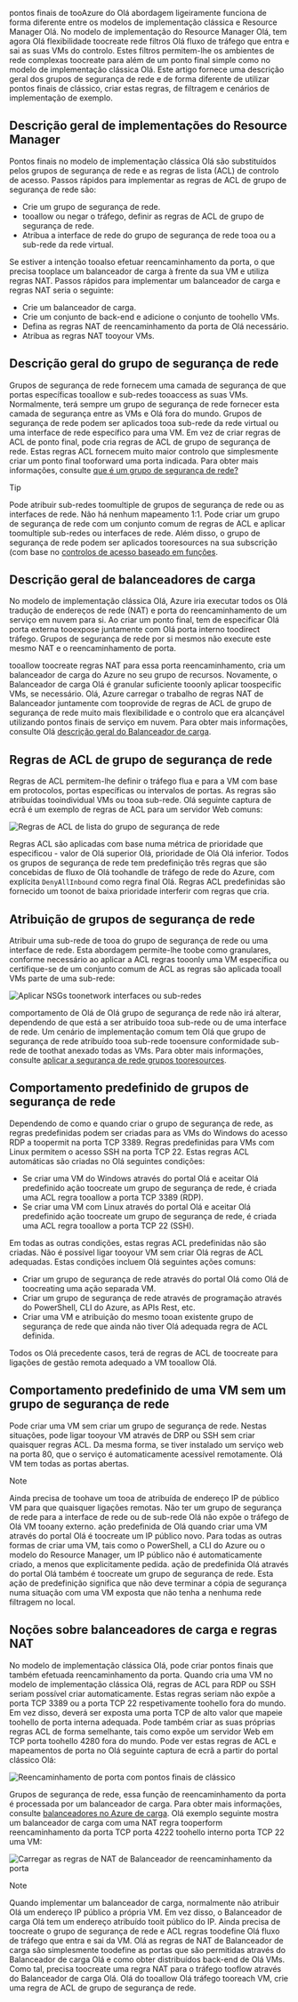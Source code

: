 pontos finais de tooAzure do Olá abordagem ligeiramente funciona de forma diferente entre os modelos de implementação clássica e Resource Manager Olá. No modelo de implementação do Resource Manager Olá, tem agora Olá flexibilidade toocreate rede filtros Olá fluxo de tráfego que entra e sai as suas VMs do controlo. Estes filtros permitem-lhe os ambientes de rede complexas toocreate para além de um ponto final simple como no modelo de implementação clássica Olá. Este artigo fornece uma descrição geral dos grupos de segurança de rede e de forma diferente de utilizar pontos finais de clássico, criar estas regras, de filtragem e cenários de implementação de exemplo.

## <a name="overview-of-resource-manager-deployments"></a>Descrição geral de implementações do Resource Manager
Pontos finais no modelo de implementação clássica Olá são substituídos pelos grupos de segurança de rede e as regras de lista (ACL) de controlo de acesso. Passos rápidos para implementar as regras de ACL de grupo de segurança de rede são:

* Crie um grupo de segurança de rede.
* tooallow ou negar o tráfego, definir as regras de ACL de grupo de segurança de rede.
* Atribua a interface de rede do grupo de segurança de rede tooa ou a sub-rede da rede virtual.

Se estiver a intenção tooalso efetuar reencaminhamento da porta, o que precisa tooplace um balanceador de carga à frente da sua VM e utiliza regras NAT. Passos rápidos para implementar um balanceador de carga e regras NAT seria o seguinte:

* Crie um balanceador de carga.
* Crie um conjunto de back-end e adicione o conjunto de toohello VMs.
* Defina as regras NAT de reencaminhamento da porta de Olá necessário.
* Atribua as regras NAT tooyour VMs.

## <a name="network-security-group-overview"></a>Descrição geral do grupo de segurança de rede
Grupos de segurança de rede fornecem uma camada de segurança de que portas específicas tooallow e sub-redes tooaccess as suas VMs. Normalmente, terá sempre um grupo de segurança de rede fornecer esta camada de segurança entre as VMs e Olá fora do mundo. Grupos de segurança de rede podem ser aplicados tooa sub-rede da rede virtual ou uma interface de rede específico para uma VM. Em vez de criar regras de ACL de ponto final, pode cria regras de ACL de grupo de segurança de rede. Estas regras ACL fornecem muito maior controlo que simplesmente criar um ponto final tooforward uma porta indicada. Para obter mais informações, consulte [que é um grupo de segurança de rede?](../articles/virtual-network/virtual-networks-nsg.md)

> [!TIP]
> Pode atribuir sub-redes toomultiple de grupos de segurança de rede ou as interfaces de rede. Não há nenhum mapeamento 1:1. Pode criar um grupo de segurança de rede com um conjunto comum de regras de ACL e aplicar toomultiple sub-redes ou interfaces de rede. Além disso, o grupo de segurança de rede podem ser aplicados tooresources na sua subscrição (com base no [controlos de acesso baseado em funções](../articles/active-directory/role-based-access-control-what-is.md).

## <a name="load-balancers-overview"></a>Descrição geral de balanceadores de carga
No modelo de implementação clássica Olá, Azure iria executar todos os Olá tradução de endereços de rede (NAT) e porta do reencaminhamento de um serviço em nuvem para si. Ao criar um ponto final, tem de especificar Olá porta externa tooexpose juntamente com Olá porta interno toodirect tráfego. Grupos de segurança de rede por si mesmos não execute este mesmo NAT e o reencaminhamento de porta. 

tooallow toocreate regras NAT para essa porta reencaminhamento, cria um balanceador de carga do Azure no seu grupo de recursos. Novamente, o Balanceador de carga Olá é granular suficiente tooonly aplicar toospecific VMs, se necessário. Olá, Azure carregar o trabalho de regras NAT de Balanceador juntamente com tooprovide de regras de ACL de grupo de segurança de rede muito mais flexibilidade e o controlo que era alcançável utilizando pontos finais de serviço em nuvem. Para obter mais informações, consulte Olá [descrição geral do Balanceador de carga](../articles/load-balancer/load-balancer-overview.md).

## <a name="network-security-group-acl-rules"></a>Regras de ACL de grupo de segurança de rede
Regras de ACL permitem-lhe definir o tráfego flua e para a VM com base em protocolos, portas específicas ou intervalos de portas. As regras são atribuídas tooindividual VMs ou tooa sub-rede. Olá seguinte captura de ecrã é um exemplo de regras de ACL para um servidor Web comuns:

![Regras de ACL de lista do grupo de segurança de rede](./media/virtual-machines-common-endpoints-in-resource-manager/example-acl-rules.png)

Regras ACL são aplicadas com base numa métrica de prioridade que especificou - valor de Olá superior Olá, prioridade de Olá Olá inferior. Todos os grupos de segurança de rede tem predefinição três regras que são concebidas de fluxo de Olá toohandle de tráfego de rede do Azure, com explícita `DenyAllInbound` como regra final Olá. Regras ACL predefinidas são fornecido um toonot de baixa prioridade interferir com regras que cria.

## <a name="assigning-network-security-groups"></a>Atribuição de grupos de segurança de rede
Atribuir uma sub-rede de tooa do grupo de segurança de rede ou uma interface de rede. Esta abordagem permite-lhe toobe como granulares, conforme necessário ao aplicar a ACL regras tooonly uma VM específica ou certifique-se de um conjunto comum de ACL as regras são aplicada tooall VMs parte de uma sub-rede:

![Aplicar NSGs toonetwork interfaces ou sub-redes](./media/virtual-machines-common-endpoints-in-resource-manager/apply-nsg-to-resources.png)

comportamento de Olá de Olá grupo de segurança de rede não irá alterar, dependendo de que está a ser atribuído tooa sub-rede ou de uma interface de rede. Um cenário de implementação comum tem Olá que grupo de segurança de rede atribuído tooa sub-rede tooensure conformidade sub-rede de toothat anexado todas as VMs. Para obter mais informações, consulte [aplicar a segurança de rede grupos tooresources](../articles/virtual-network/virtual-networks-nsg.md#associating-nsgs).

## <a name="default-behavior-of-network-security-groups"></a>Comportamento predefinido de grupos de segurança de rede
Dependendo de como e quando criar o grupo de segurança de rede, as regras predefinidas podem ser criadas para as VMs do Windows do acesso RDP a toopermit na porta TCP 3389. Regras predefinidas para VMs com Linux permitem o acesso SSH na porta TCP 22. Estas regras ACL automáticas são criadas no Olá seguintes condições:

* Se criar uma VM do Windows através do portal Olá e aceitar Olá predefinido ação toocreate um grupo de segurança de rede, é criada uma ACL regra tooallow a porta TCP 3389 (RDP).
* Se criar uma VM com Linux através do portal Olá e aceitar Olá predefinido ação toocreate um grupo de segurança de rede, é criada uma ACL regra tooallow a porta TCP 22 (SSH).

Em todas as outras condições, estas regras ACL predefinidas não são criadas. Não é possível ligar tooyour VM sem criar Olá regras de ACL adequadas. Estas condições incluem Olá seguintes ações comuns:

* Criar um grupo de segurança de rede através do portal Olá como Olá de toocreating uma ação separada VM.
* Criar um grupo de segurança de rede através de programação através do PowerShell, CLI do Azure, as APIs Rest, etc.
* Criar uma VM e atribuição do mesmo tooan existente grupo de segurança de rede que ainda não tiver Olá adequada regra de ACL definida.

Todos os Olá precedente casos, terá de regras de ACL de toocreate para ligações de gestão remota adequado a VM tooallow Olá.

## <a name="default-behavior-of-a-vm-without-a-network-security-group"></a>Comportamento predefinido de uma VM sem um grupo de segurança de rede
Pode criar uma VM sem criar um grupo de segurança de rede. Nestas situações, pode ligar tooyour VM através de DRP ou SSH sem criar quaisquer regras ACL. Da mesma forma, se tiver instalado um serviço web na porta 80, que o serviço é automaticamente acessível remotamente. Olá VM tem todas as portas abertas.

> [!NOTE]
> Ainda precisa de toohave um tooa de atribuída de endereço IP de público VM para que quaisquer ligações remotas. Não ter um grupo de segurança de rede para a interface de rede ou de sub-rede Olá não expõe o tráfego de Olá VM tooany externo. ação predefinida de Olá quando criar uma VM através do portal Olá é toocreate um IP público novo. Para todas as outras formas de criar uma VM, tais como o PowerShell, a CLI do Azure ou o modelo do Resource Manager, um IP público não é automaticamente criado, a menos que explicitamente pedida. ação de predefinida Olá através do portal Olá também é toocreate um grupo de segurança de rede. Esta ação de predefinição significa que não deve terminar a cópia de segurança numa situação com uma VM exposta que não tenha a nenhuma rede filtragem no local.

## <a name="understanding-load-balancers-and-nat-rules"></a>Noções sobre balanceadores de carga e regras NAT
No modelo de implementação clássica Olá, pode criar pontos finais que também efetuada reencaminhamento da porta. Quando cria uma VM no modelo de implementação clássica Olá, regras de ACL para RDP ou SSH seriam possível criar automaticamente. Estas regras seriam não expõe a porta TCP 3389 ou a porta TCP 22 respetivamente toohello fora do mundo. Em vez disso, deverá ser exposta uma porta TCP de alto valor que mapeie toohello de porta interna adequada. Pode também criar as suas próprias regras ACL de forma semelhante, tais como expõe um servidor Web em TCP porta toohello 4280 fora do mundo. Pode ver estas regras de ACL e mapeamentos de porta no Olá seguinte captura de ecrã a partir do portal clássico Olá:

![Reencaminhamento de porta com pontos finais de clássico](./media/virtual-machines-common-endpoints-in-resource-manager/classic-endpoints-port-forwarding.png)

Grupos de segurança de rede, essa função de reencaminhamento da porta é processada por um balanceador de carga. Para obter mais informações, consulte [balanceadores no Azure de carga](../articles/load-balancer/load-balancer-overview.md). Olá exemplo seguinte mostra um balanceador de carga com uma NAT regra tooperform reencaminhamento da porta TCP porta 4222 toohello interno porta TCP 22 uma VM:

![Carregar as regras de NAT de Balanceador de reencaminhamento da porta](./media/virtual-machines-common-endpoints-in-resource-manager/load-balancer-nat-rules.png)

> [!NOTE]
> Quando implementar um balanceador de carga, normalmente não atribuir Olá um endereço IP público a própria VM. Em vez disso, o Balanceador de carga Olá tem um endereço atribuído tooit público do IP. Ainda precisa de toocreate o grupo de segurança de rede e ACL regras toodefine Olá fluxo de tráfego que entra e sai da VM. Olá as regras de NAT de Balanceador de carga são simplesmente toodefine as portas que são permitidas através do Balanceador de carga Olá e como obter distribuídos back-end de Olá VMs. Como tal, precisa toocreate uma regra NAT para o tráfego tooflow através do Balanceador de carga Olá. Olá do tooallow Olá tráfego tooreach VM, crie uma regra de ACL de grupo de segurança de rede.
